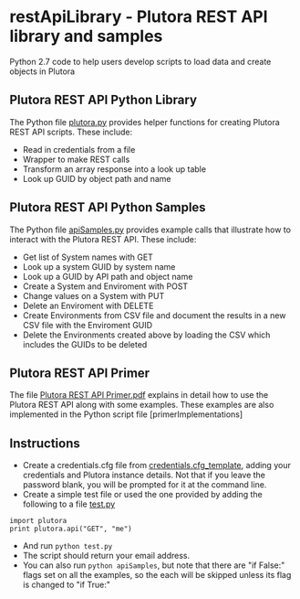 # restApiLibrary - Plutora REST API library and samples
Python 2.7 code to help users develop scripts to load data and create objects in Plutora
## Plutora REST API Python Library
The Python file [plutora.py](plutora.py) provides helper functions for creating Plutora REST API scripts.  These include:
- Read in credentials from a file
- Wrapper to make REST calls
- Transform an array response into a look up table
- Look up GUID by object path and name

## Plutora REST API Python Samples
The Python file [apiSamples.py](apiSamples.py) provides example calls that illustrate how to interact with the Plutora REST API.  These include:
- Get list of System names with GET
- Look up a system GUID by system name
- Look up a GUID by API path and object name
- Create a System and Enviroment with POST
- Change values on a System with PUT
- Delete an Enviroment with DELETE
- Create Environments from CSV file and document the results in a new CSV file with the Enviroment GUID
- Delete the Environments created above by loading the CSV which includes the GUIDs to be deleted

## Plutora REST API Primer
The file [Plutora REST API Primer.pdf](Plutora%20REST%20API%20Primer.pdf) explains in detail how to use the Plutora REST API along with some examples.  These examples are also implemented in the Python script file [primerImplementations]

## Instructions
- Create a credentials.cfg file from [credentials.cfg_template](credentials.cfg_template), adding your credentials and Plutora instance details.  Not that if you leave the password blank, you will be prompted for it at the command line.
- Create a simple test file or used the one provided by adding the following to a file [test.py](test.py)
```
import plutora
print plutora.api("GET", "me")
```
- And run
```python test.py```
- The script should return your email address.
- You can also run ```python apiSamples```, but note that there are "if False:" flags set on all the examples, so the each will be skipped unless its flag is changed to "if True:" 
